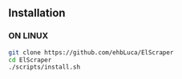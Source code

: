 ## Installation
### ON LINUX
```bash
git clone https://github.com/ehbLuca/ElScraper
cd ElScraper
./scripts/install.sh
```
